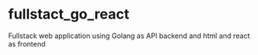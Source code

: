 # fullstact_go_react
Fullstack web application using Golang as API backend and html and react as frontend 
